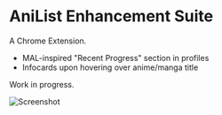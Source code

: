 # AniList Enhancement Suite

A Chrome Extension.

* MAL-inspired "Recent Progress" section in profiles
* Infocards upon hovering over anime/manga title

Work in progress.

![Screenshot](https://i.imgur.com/1NN6Ytg.png)
